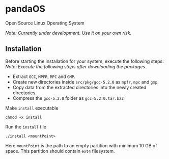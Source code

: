 # pandaOS
Open Source Linux Operating System

*Note: Currently under development. Use it on your own risk.*

Installation
------------

Before starting the installation for your system, execute the following steps:
*Note: Execute the following steps after downloading the packages.*
- Extract `GCC`, `MPFR`, `MPC` and `GMP`.
- Create new directories inside `src/pkg/gcc-5.2.0` as `mpfr`, `mpc` and `gmp`.
- Copy data from the extracted directories into the newly created directories.
- Compress the `gcc-5.2.0` folder as `gcc-5.2.0.tar.bz2`

Make `install` executable
```
chmod +x install
```
Run the `install` file
```
./install <mountPoint>
```
Here `mountPoint` is the path to an empty partition with minimum 10 GB of space. This partition should contain `ext4` filesystem.

